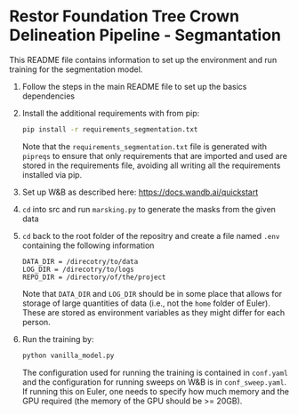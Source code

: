 # Restor Foundation Tree Crown Delineation Pipeline - Segmantation

This README file contains information to set up the environment and run training for the segmentation model.

1. Follow the steps in the main README file to set up the basics dependencies

2. Install the additional requirements with from pip:

    ```bash
    pip install -r requirements_segmentation.txt
    ```
    Note that the `requirements_segmentation.txt` file is generated with `pipreqs` to ensure that only requirements that are imported and used are stored in the requirements file, avoiding all writing all the requirements installed via pip.
    
3. Set up W&B as described here: https://docs.wandb.ai/quickstart

4. `cd` into src and run `marsking.py` to generate the masks from the given data

5. `cd` back to the root folder of the repositry and create a file named `.env` containing the following information
    ```
    DATA_DIR = /direcotry/to/data
    LOG_DIR = /direcotry/to/logs
    REPO_DIR = /directory/of/the/project
    ```
    Note that `DATA_DIR` and `LOG_DIR` should be in some place that allows for storage of large quantities of data (i.e., not the `home` folder of Euler). These are stored as environment variables as they might differ for each person.
    
6. Run the training by:
    ```bash
    python vanilla_model.py
    ```
    The configuration used for running the training is contained in `conf.yaml` and the configuration for running sweeps on W&B is in `conf_sweep.yaml`.
    If running this on Euler, one needs to specify how much memory and the GPU required (the memory of the GPU should be >= 20GB).